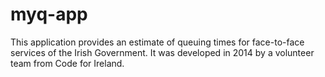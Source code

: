 myq-app
=======

This application provides an estimate of queuing times for face-to-face services of the Irish Government. It was developed in 2014 by a volunteer team from Code for Ireland.

